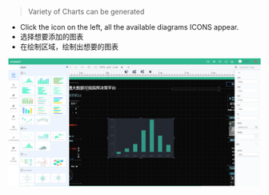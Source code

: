 > Variety of Charts can be generated

* Click the icon on the left, all the available diagrams ICONS appear.
* 选择想要添加的图表
* 在绘制区域，绘制出想要的图表

![](/assets/chart_01.png)

